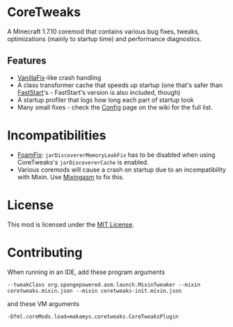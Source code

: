 # CoreTweaks

A Minecraft 1.7.10 coremod that contains various bug fixes, tweaks, optimizations (mainly to startup time) and performance diagnostics.

## Features
* [VanillaFix](https://www.curseforge.com/minecraft/mc-mods/vanillafix)-like crash handling
* A class transformer cache that speeds up startup (one that's safer than [FastStart](https://github.com/makamys/FastStart)'s - FastStart's version is also included, though)
* A startup profiler that logs how long each part of startup took
* Many small fixes - check the [Config](https://github.com/makamys/CoreTweaks/wiki/Config) page on the wiki for the full list.

# Incompatibilities

* [FoamFix](https://github.com/asiekierka/FoamFix17): `jarDiscovererMemoryLeakFix` has to be disabled when using CoreTweaks's `jarDiscovererCache` is enabled.
* Various coremods will cause a crash on startup due to an incompatibility with Mixin. Use [Mixingasm](https://github.com/makamys/Mixingasm) to fix this.

# License

This mod is licensed under the [MIT License](https://github.com/makamys/CoreTweaks/blob/master/LICENSE).

# Contributing

When running in an IDE, add these program arguments
```
--tweakClass org.spongepowered.asm.launch.MixinTweaker --mixin coretweaks.mixin.json --mixin coretweaks-init.mixin.json
```
and these VM arguments
```
-Dfml.coreMods.load=makamys.coretweaks.CoreTweaksPlugin
```
